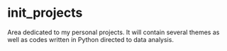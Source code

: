 # init_projects
Area dedicated to my personal projects. It will contain several themes as well as codes written in Python directed to data analysis.
